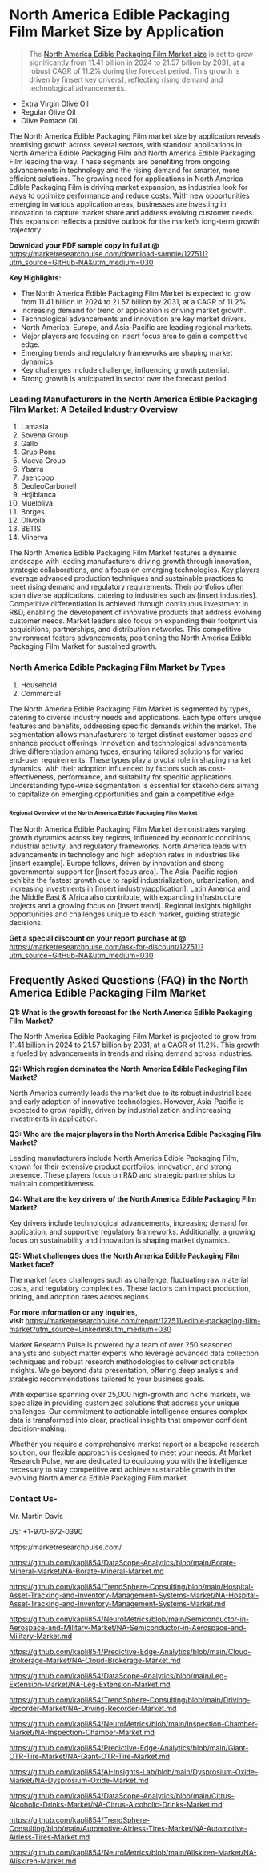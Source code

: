 <h1>North America Edible Packaging Film Market&nbsp;Size by Application</h1><blockquote><p>The <a href="https://marketresearchpulse.com/download-sample/127511?utm_source=GitHub-NA&amp;utm_medium=030">North America Edible Packaging Film Market size</a> is set to grow significantly from 11.41 billion in 2024 to 21.57 billion by 2031, at a robust CAGR of 11.2% during the forecast period. This growth is driven by [insert key drivers], reflecting rising demand and technological advancements.</p></blockquote><ul><li>Extra Virgin Olive Oil<li> Regular Olive Oil<li> Olive Pomace Oil</li></ul><p>The North America Edible Packaging Film market size by application reveals promising growth across several sectors, with standout applications in North America Edible Packaging Film and North America Edible Packaging Film leading the way. These segments are benefiting from ongoing advancements in technology and the rising demand for smarter, more efficient solutions. The growing need for applications in North America Edible Packaging Film is driving market expansion, as industries look for ways to optimize performance and reduce costs. With new opportunities emerging in various application areas, businesses are investing in innovation to capture market share and address evolving customer needs. This expansion reflects a positive outlook for the market’s long-term growth trajectory.</p><p><strong>Download your PDF sample copy in full at @ </strong><a href="https://marketresearchpulse.com/download-sample/127511?utm_source=GitHub-NA&amp;utm_medium=030">https://marketresearchpulse.com/download-sample/127511?utm_source=GitHub-NA&amp;utm_medium=030</a></p><p><strong>Key Highlights: </strong></p><ul><li>The North America Edible Packaging Film Market is expected to grow from 11.41 billion in 2024 to 21.57 billion by 2031, at a CAGR of 11.2%.</li><li>Increasing demand for trend or application is driving market growth.</li><li>Technological advancements and innovation are key market drivers.</li><li>North America, Europe, and Asia-Pacific are leading regional markets.</li><li>Major players are focusing on insert focus area to gain a competitive edge.</li><li>Emerging trends and regulatory frameworks are shaping market dynamics.</li><li>Key challenges include challenge, influencing growth potential.</li><li>Strong growth is anticipated in sector over the forecast period.</li></ul><h3>Leading Manufacturers in the North America Edible Packaging Film Market: A Detailed Industry Overview</h3><ol><li>Lamasia</li><li>Sovena Group</li><li>Gallo</li><li>Grup Pons</li><li>Maeva Group</li><li>Ybarra</li><li>Jaencoop</li><li>DeoleoCarbonell</li><li>Hojiblanca</li><li>Mueloliva</li><li>Borges</li><li>Olivoila</li><li>BETIS</li><li>Minerva</li></ol><div class="flex max-w-full flex-col flex-grow"><div class="min-h-8 text-message flex w-full flex-col items-end gap-2 whitespace-normal break-words [.text-message+&amp;]:mt-5" dir="auto" data-message-author-role="assistant" data-message-id="fd8432e4-4910-450d-b182-61b7bfb0a01f" data-message-model-slug="gpt-4o"><div class="flex w-full flex-col gap-1 empty:hidden first:pt-[3px]"><div class="markdown prose w-full break-words dark:prose-invert light"><p>The North America Edible Packaging Film Market features a dynamic landscape with leading manufacturers driving growth through innovation, strategic collaborations, and a focus on emerging technologies. Key players leverage advanced production techniques and sustainable practices to meet rising demand and regulatory requirements. Their portfolios often span diverse applications, catering to industries such as [insert industries]. Competitive differentiation is achieved through continuous investment in R&amp;D, enabling the development of innovative products that address evolving customer needs. Market leaders also focus on expanding their footprint via acquisitions, partnerships, and distribution networks. This competitive environment fosters advancements, positioning the North America Edible Packaging Film Market for sustained growth.</p></div></div></div></div><h3>North America Edible Packaging Film Market by Types</h3><ol><li>Household<li> Commercial</li></ol><div class="flex max-w-full flex-col flex-grow"><div class="min-h-8 text-message flex w-full flex-col items-end gap-2 whitespace-normal break-words [.text-message+&amp;]:mt-5" dir="auto" data-message-author-role="assistant" data-message-id="084470be-0bb7-4664-bddf-5156b4f41249" data-message-model-slug="gpt-4o-mini"><div class="flex w-full flex-col gap-1 empty:hidden first:pt-[3px]"><div class="markdown prose w-full break-words dark:prose-invert light"><p>The North America Edible Packaging Film Market is segmented by types, catering to diverse industry needs and applications. Each type offers unique features and benefits, addressing specific demands within the market. The segmentation allows manufacturers to target distinct customer bases and enhance product offerings. Innovation and technological advancements drive differentiation among types, ensuring tailored solutions for varied end-user requirements. These types play a pivotal role in shaping market dynamics, with their adoption influenced by factors such as cost-effectiveness, performance, and suitability for specific applications. Understanding type-wise segmentation is essential for stakeholders aiming to capitalize on emerging opportunities and gain a competitive edge.</p></div></div></div></div><h3><span style="font-size: 11px;">Regional Overview of the North America Edible Packaging Film Market</span></h3><div class="flex max-w-full flex-col flex-grow"><div class="min-h-8 text-message flex w-full flex-col items-end gap-2 whitespace-normal break-words [.text-message+&amp;]:mt-5" dir="auto" data-message-author-role="assistant" data-message-id="e9038762-ce64-4e30-91c9-9bd413514231" data-message-model-slug="gpt-4o-mini"><div class="flex w-full flex-col gap-1 empty:hidden first:pt-[3px]"><div class="markdown prose w-full break-words dark:prose-invert light"><p>The North America Edible Packaging Film Market demonstrates varying growth dynamics across key regions, influenced by economic conditions, industrial activity, and regulatory frameworks. North America leads with advancements in technology and high adoption rates in industries like [insert example]. Europe follows, driven by innovation and strong governmental support for [insert focus area]. The Asia-Pacific region exhibits the fastest growth due to rapid industrialization, urbanization, and increasing investments in [insert industry/application]. Latin America and the Middle East &amp; Africa also contribute, with expanding infrastructure projects and a growing focus on [insert trend]. Regional insights highlight opportunities and challenges unique to each market, guiding strategic decisions.</p></div></div></div></div><p><strong>Get a special discount on your report purchase at @ </strong><a href="https://marketresearchpulse.com/ask-for-discount/127511?utm_source=GitHub-NA&amp;utm_medium=030">https://marketresearchpulse.com/ask-for-discount/127511?utm_source=GitHub-NA&amp;utm_medium=030</a></p><h2>Frequently Asked Questions (FAQ) in the North America Edible Packaging Film Market</h2><p><strong>Q1: What is the growth forecast for the North America Edible Packaging Film Market?</strong></p><p>The North America Edible Packaging Film Market is projected to grow from 11.41 billion in 2024 to 21.57 billion by 2031, at a CAGR of 11.2%. This growth is fueled by advancements in trends and rising demand across industries.</p><p><strong>Q2: Which region dominates the North America Edible Packaging Film Market?</strong></p><p>North America currently leads the market due to its robust industrial base and early adoption of innovative technologies. However, Asia-Pacific is expected to grow rapidly, driven by industrialization and increasing investments in application.</p><p><strong>Q3: Who are the major players in the North America Edible Packaging Film Market?</strong></p><p>Leading manufacturers include North America Edible Packaging Film, known for their extensive product portfolios, innovation, and strong presence. These players focus on R&amp;D and strategic partnerships to maintain competitiveness.</p><p><strong>Q4: What are the key drivers of the North America Edible Packaging Film Market?</strong></p><p>Key drivers include technological advancements, increasing demand for application, and supportive regulatory frameworks. Additionally, a growing focus on sustainability and innovation is shaping market dynamics.</p><p><strong>Q5: What challenges does the North America Edible Packaging Film Market face?</strong></p><p>The market faces challenges such as challenge, fluctuating raw material costs, and regulatory complexities. These factors can impact production, pricing, and adoption rates across regions.</p><p><strong>For more information or any inquiries, visit&nbsp;</strong><a href="https://marketresearchpulse.com/report/127511/edible-packaging-film-market?utm_source=Linkedin&utm_medium=030">https://marketresearchpulse.com/report/127511/edible-packaging-film-market?utm_source=Linkedin&utm_medium=030</a></p><p>Market Research Pulse is powered by a team of over 250 seasoned analysts and subject matter experts who leverage advanced data collection techniques and robust research methodologies to deliver actionable insights. We go beyond data presentation, offering deep analysis and strategic recommendations tailored to your business goals.</p><p>With expertise spanning over 25,000 high-growth and niche markets, we specialize in providing customized solutions that address your unique challenges. Our commitment to actionable intelligence ensures complex data is transformed into clear, practical insights that empower confident decision-making.</p><p>Whether you require a comprehensive market report or a bespoke research solution, our flexible approach is designed to meet your needs. At Market Research Pulse, we are dedicated to equipping you with the intelligence necessary to stay competitive and achieve sustainable growth in the evolving North America Edible Packaging Film market.</p><h3><strong>Contact Us-</strong></h3><p>Mr. Martin Davis</p><p>US: +1-970-672-0390</p><p>https://marketresearchpulse.com/</p><p><a href="https://github.com/kapli854/DataScope-Analytics/blob/main/Borate-Mineral-Market/NA-Borate-Mineral-Market.md">https://github.com/kapli854/DataScope-Analytics/blob/main/Borate-Mineral-Market/NA-Borate-Mineral-Market.md</a></p><p><a href="https://github.com/kapli854/TrendSphere-Consulting/blob/main/Hospital-Asset-Tracking-and-Inventory-Management-Systems-Market/NA-Hospital-Asset-Tracking-and-Inventory-Management-Systems-Market.md">https://github.com/kapli854/TrendSphere-Consulting/blob/main/Hospital-Asset-Tracking-and-Inventory-Management-Systems-Market/NA-Hospital-Asset-Tracking-and-Inventory-Management-Systems-Market.md</a></p><p><a href="https://github.com/kapli854/NeuroMetrics/blob/main/Semiconductor-in-Aerospace-and-Military-Market/NA-Semiconductor-in-Aerospace-and-Military-Market.md">https://github.com/kapli854/NeuroMetrics/blob/main/Semiconductor-in-Aerospace-and-Military-Market/NA-Semiconductor-in-Aerospace-and-Military-Market.md</a></p><p><a href="https://github.com/kapli854/Predictive-Edge-Analytics/blob/main/Cloud-Brokerage-Market/NA-Cloud-Brokerage-Market.md">https://github.com/kapli854/Predictive-Edge-Analytics/blob/main/Cloud-Brokerage-Market/NA-Cloud-Brokerage-Market.md</a></p><p><a href="https://github.com/kapli854/DataScope-Analytics/blob/main/Leg-Extension-Market/NA-Leg-Extension-Market.md">https://github.com/kapli854/DataScope-Analytics/blob/main/Leg-Extension-Market/NA-Leg-Extension-Market.md</a></p><p><a href="https://github.com/kapli854/TrendSphere-Consulting/blob/main/Driving-Recorder-Market/NA-Driving-Recorder-Market.md">https://github.com/kapli854/TrendSphere-Consulting/blob/main/Driving-Recorder-Market/NA-Driving-Recorder-Market.md</a></p><p><a href="https://github.com/kapli854/NeuroMetrics/blob/main/Inspection-Chamber-Market/NA-Inspection-Chamber-Market.md">https://github.com/kapli854/NeuroMetrics/blob/main/Inspection-Chamber-Market/NA-Inspection-Chamber-Market.md</a></p><p><a href="https://github.com/kapli854/Predictive-Edge-Analytics/blob/main/Giant-OTR-Tire-Market/NA-Giant-OTR-Tire-Market.md">https://github.com/kapli854/Predictive-Edge-Analytics/blob/main/Giant-OTR-Tire-Market/NA-Giant-OTR-Tire-Market.md</a></p><p><a href="https://github.com/kapli854/AI-Insights-Lab/blob/main/Dysprosium-Oxide-Market/NA-Dysprosium-Oxide-Market.md">https://github.com/kapli854/AI-Insights-Lab/blob/main/Dysprosium-Oxide-Market/NA-Dysprosium-Oxide-Market.md</a></p><p><a href="https://github.com/kapli854/DataScope-Analytics/blob/main/Citrus-Alcoholic-Drinks-Market/NA-Citrus-Alcoholic-Drinks-Market.md">https://github.com/kapli854/DataScope-Analytics/blob/main/Citrus-Alcoholic-Drinks-Market/NA-Citrus-Alcoholic-Drinks-Market.md</a></p><p><a href="https://github.com/kapli854/TrendSphere-Consulting/blob/main/Automotive-Airless-Tires-Market/NA-Automotive-Airless-Tires-Market.md">https://github.com/kapli854/TrendSphere-Consulting/blob/main/Automotive-Airless-Tires-Market/NA-Automotive-Airless-Tires-Market.md</a></p><p><a href="https://github.com/kapli854/NeuroMetrics/blob/main/Aliskiren-Market/NA-Aliskiren-Market.md">https://github.com/kapli854/NeuroMetrics/blob/main/Aliskiren-Market/NA-Aliskiren-Market.md</a></p>
